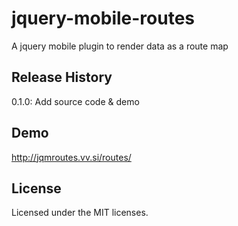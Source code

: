 jquery-mobile-routes
====================

A jquery mobile plugin to render data as a route map

## Release History
0.1.0: Add source code & demo

## Demo
http://jqmroutes.vv.si/routes/

## License
Licensed under the MIT licenses.
